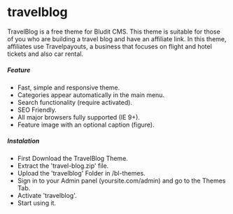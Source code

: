 # travelblog
<p>TravelBlog is a free theme for Bludit CMS. This theme is suitable for those of you who are building a travel blog and have an affiliate link. In this theme, affiliates use Travelpayouts, a business that focuses on flight and hotel tickets and also car rental.</p>
<h5>Feature</h5>
<ul>
<li>Fast, simple and responsive theme.</li>
<li>Categories appear automatically in the main menu. </li>
<li>Search functionality (require activated). </li>
<li>SEO Friendly.</li>
<li>All major browsers fully supported (IE 9+).</li>
<li>Feature image with an optional caption (figure).</li>
</ul>
<h5>Instalation</h5>
<ul>
<li>First Download the TravelBlog Theme.</li>
<li>Extract the 'travel-blog.zip' file.</li>
<li>Upload the 'travelblog' Folder in /bl-themes.</li>
<li>Sign in to your Admin panel (yoursite.com/admin) and go to the Themes Tab.</li>
<li>Activate 'travelblog'.</li>
<li>Start using it.</li>
</ul>

